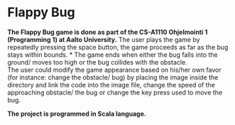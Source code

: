 # Flappy Bug
**The Flappy Bug game is done as part of the CS-A1110 Ohjelmointi 1 (Programming 1) at Aalto University.**
The user plays the game by repeatedly pressing the space button, the game proceeds as far as the bug stays within bounds. * The game ends when either the bug falls into the ground/ moves too high or the bug collides with the obstacle.  
The user could modify the game appearance based on his/her own favor (for instance: change the obstacle/ bug) by placing the image inside the directory and link the code into the image file, change the speed of the approaching obstacle/ the bug or change the key press used to move the bug. 

**The project is programmed in Scala language.**
